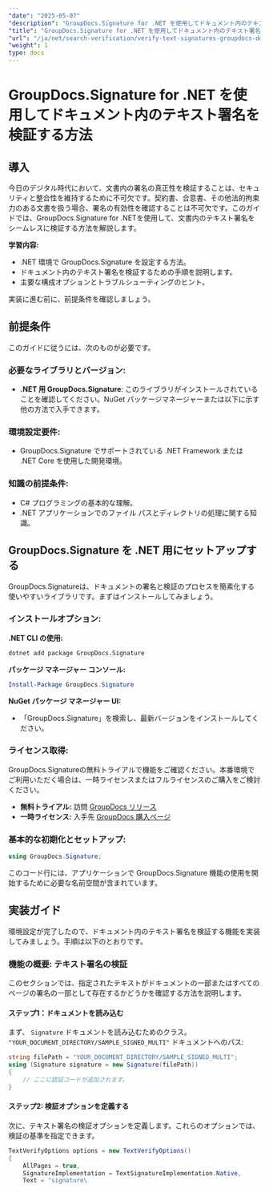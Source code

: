 ```yaml
---
"date": "2025-05-07"
"description": "GroupDocs.Signature for .NET を使用してドキュメント内のテキスト署名を検証する方法を学びます。このガイドでは、セットアップ、ステップバイステップの検証、そして実践的な応用例について説明します。"
"title": "GroupDocs.Signature for .NET を使用してドキュメント内のテキスト署名を検証する方法"
"url": "/ja/net/search-verification/verify-text-signatures-groupdocs-dotnet/"
"weight": 1
type: docs
---
```

# GroupDocs.Signature for .NET を使用してドキュメント内のテキスト署名を検証する方法

## 導入

今日のデジタル時代において、文書内の署名の真正性を検証することは、セキュリティと整合性を維持するために不可欠です。契約書、合意書、その他法的拘束力のある文書を扱う場合、署名の有効性を確認することは不可欠です。このガイドでは、GroupDocs.Signature for .NETを使用して、文書内のテキスト署名をシームレスに検証する方法を解説します。

**学習内容:**
- .NET 環境で GroupDocs.Signature を設定する方法。
- ドキュメント内のテキスト署名を検証するための手順を説明します。
- 主要な構成オプションとトラブルシューティングのヒント。

実装に進む前に、前提条件を確認しましょう。

## 前提条件

このガイドに従うには、次のものが必要です。

### 必要なライブラリとバージョン:
- **.NET 用 GroupDocs.Signature**: このライブラリがインストールされていることを確認してください。NuGet パッケージマネージャーまたは以下に示す他の方法で入手できます。

### 環境設定要件:
- GroupDocs.Signature でサポートされている .NET Framework または .NET Core を使用した開発環境。

### 知識の前提条件:
- C# プログラミングの基本的な理解。
- .NET アプリケーションでのファイル パスとディレクトリの処理に関する知識。

## GroupDocs.Signature を .NET 用にセットアップする

GroupDocs.Signatureは、ドキュメントの署名と検証のプロセスを簡素化する使いやすいライブラリです。まずはインストールしてみましょう。

### インストールオプション:

**.NET CLI の使用:**
```bash
dotnet add package GroupDocs.Signature
```

**パッケージ マネージャー コンソール:**
```powershell
Install-Package GroupDocs.Signature
```

**NuGet パッケージ マネージャー UI:**
- 「GroupDocs.Signature」を検索し、最新バージョンをインストールしてください。

### ライセンス取得:

GroupDocs.Signatureの無料トライアルで機能をご確認ください。本番環境でご利用いただく場合は、一時ライセンスまたはフルライセンスのご購入をご検討ください。
- **無料トライアル:** 訪問 [GroupDocs リリース](https://releases.groupdocs.com/signature/net/)
- **一時ライセンス:** 入手先 [GroupDocs 購入ページ](https://purchase.groupdocs.com/temporary-license/)

### 基本的な初期化とセットアップ:

```csharp
using GroupDocs.Signature;
```

このコード行には、アプリケーションで GroupDocs.Signature 機能の使用を開始するために必要な名前空間が含まれています。

## 実装ガイド

環境設定が完了したので、ドキュメント内のテキスト署名を検証する機能を実装してみましょう。手順は以下のとおりです。

### 機能の概要: テキスト署名の検証
このセクションでは、指定されたテキストがドキュメントの一部またはすべてのページの署名の一部として存在するかどうかを確認する方法を説明します。

#### ステップ1：ドキュメントを読み込む
まず、 `Signature` ドキュメントを読み込むためのクラス。 `"YOUR_DOCUMENT_DIRECTORY/SAMPLE_SIGNED_MULTI"` ドキュメントへのパス:

```csharp
string filePath = "YOUR_DOCUMENT_DIRECTORY/SAMPLE_SIGNED_MULTI";
using (Signature signature = new Signature(filePath))
{
    // ここに認証コードが追加されます。
}
```

#### ステップ2: 検証オプションを定義する
次に、テキスト署名の検証オプションを定義します。これらのオプションでは、検証の基準を指定できます。

```csharp
TextVerifyOptions options = new TextVerifyOptions()
{
    AllPages = true,
    SignatureImplementation = TextSignatureImplementation.Native,
    Text = "signature\